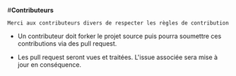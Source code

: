 #**Contributeurs**


```Merci aux contributeurs divers de respecter les règles de contribution```

* Un contributeur doit forker le projet source puis pourra soumettre ces contributions via des pull request.

* Les pull request seront vues et traitées. L'issue associée sera mise à jour en conséquence.